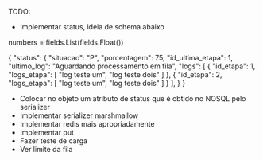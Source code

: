 TODO:
* Implementar status, ideia de schema abaixo

numbers = fields.List(fields.Float())

{
    "status": 
        {
            "situacao": "P",
	    "porcentagem": 75,
	    "id_ultima_etapa": 1,
	    "ultimo_log": "Aguardando processamento em fila",
	    "logs": [
                {
                    "id_etapa": 1,
                    "logs_etapa": [
                        "log teste um",
                        "log teste dois"
                    ]
                },
                {
                    "id_etapa": 2,
		    "logs_etapa": [
                        "log teste um",
                        "log teste dois"
                    ]
                }
            ],
        }
}

* Colocar no objeto um atributo de status que é obtido
no NOSQL pelo serializer
* Implementar serializer marshmallow
* Implementar redis mais apropriadamente
* Implementar put
* Fazer teste de carga
* Ver limite da fila